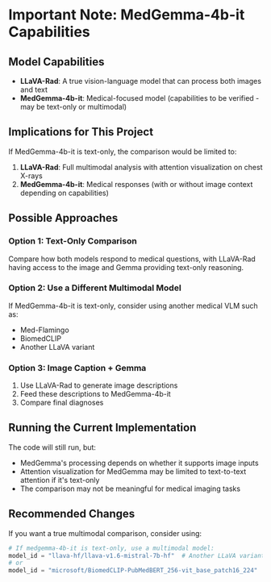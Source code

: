 # Important Note: MedGemma-4b-it Capabilities

## Model Capabilities

- **LLaVA-Rad**: A true vision-language model that can process both images and text
- **MedGemma-4b-it**: Medical-focused model (capabilities to be verified - may be text-only or multimodal)

## Implications for This Project

If MedGemma-4b-it is text-only, the comparison would be limited to:

1. **LLaVA-Rad**: Full multimodal analysis with attention visualization on chest X-rays
2. **MedGemma-4b-it**: Medical responses (with or without image context depending on capabilities)

## Possible Approaches

### Option 1: Text-Only Comparison
Compare how both models respond to medical questions, with LLaVA-Rad having access to the image and Gemma providing text-only reasoning.

### Option 2: Use a Different Multimodal Model
If MedGemma-4b-it is text-only, consider using another medical VLM such as:
- Med-Flamingo
- BiomedCLIP
- Another LLaVA variant

### Option 3: Image Caption + Gemma
1. Use LLaVA-Rad to generate image descriptions
2. Feed these descriptions to MedGemma-4b-it
3. Compare final diagnoses

## Running the Current Implementation

The code will still run, but:
- MedGemma's processing depends on whether it supports image inputs
- Attention visualization for MedGemma may be limited to text-to-text attention if it's text-only
- The comparison may not be meaningful for medical imaging tasks

## Recommended Changes

If you want a true multimodal comparison, consider using:
```python
# If medgemma-4b-it is text-only, use a multimodal model:
model_id = "llava-hf/llava-v1.6-mistral-7b-hf"  # Another LLaVA variant
# or
model_id = "microsoft/BiomedCLIP-PubMedBERT_256-vit_base_patch16_224"
```